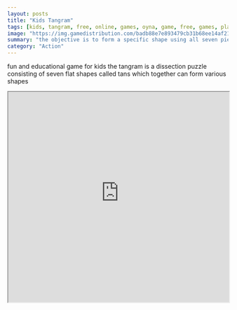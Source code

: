 ```yaml
---
layout: posts
title: "Kids Tangram"
tags: [kids, tangram, free, online, games, oyna, game, free, games, play, play, games]
image: "https://img.gamedistribution.com/badb88e7e893479cb31b68ee14af2184.jpg"
summary: "the objective is to form a specific shape using all seven pieces which may not overlap  free online games oyna game free games play play games"
category: "Action"
---
```


fun and educational game for kids the tangram is a dissection puzzle consisting of seven flat shapes called tans which together can form various shapes

<iframe width="100%" height="480px;" src="https://html5.gamedistribution.com/badb88e7e893479cb31b68ee14af2184/"></iframe>